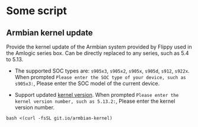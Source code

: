 # Some script

## Armbian kernel update

Provide the kernel update of the Armbian system provided by Flippy used in the Amlogic series box. Can be directly replaced to any series, such as 5.4 to 5.13.

- The supported SOC types are: `s905x3`, `s905x2`, `s905x`, `s905d`, `s912`, `s922x`. When prompted `Please enter the SOC type of your device, such as s905x3:`, Please enter the SOC model of the current device.

- Support updated [kernel version](https://github.com/ophub/amlogic-s9xxx-openwrt/tree/main/amlogic-s9xxx/amlogic-kernel). When prompted `Please enter the kernel version number, such as 5.13.2:`, Please enter the kernel version number.

```shell
bash <(curl -fsSL git.io/armbian-kernel)
```

